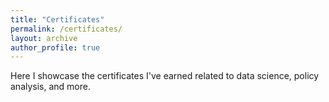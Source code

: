 ```yaml
---
title: "Certificates"
permalink: /certificates/
layout: archive
author_profile: true
---
```


Here I showcase the certificates I've earned related to data science, policy analysis, and more.

